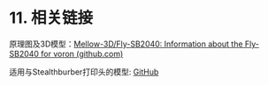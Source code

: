 # 11. 相关链接

原理图及3D模型：[Mellow-3D/Fly-SB2040: Information about the Fly-SB2040 for voron (github.com)](https://github.com/Mellow-3D/Fly-SB2040 "点击即可跳转")

适用与Stealthburber打印头的模型: [GitHub](https://github.com/FengHua741/mods/tree/main/SHT36 "点击即可跳转")